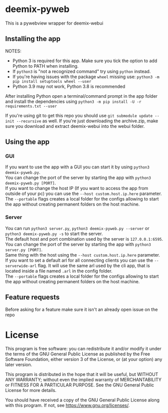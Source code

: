 # deemix-pyweb
This is a pywebview wrapper for deemix-webui

## Installing the app
NOTES:
- Python 3 is required for this app. Make sure you tick the option to add Python to PATH when installing.
- If `python3` is "not a recognized command" try using `python` instead.
- If you're having issues with the package `wheel` missing use: `python3 -m pip install setuptools wheel --user`
- Python 3.9 may not work, Python 3.8 is recommended

After installing Python open a terminal/command prompt in the app folder and install the dependencies using `python3 -m pip install -U -r requirements.txt --user`

If you're using git to get this repo you should use `git submodule update --init --recursive` as well. If you're just downloading the archive.zip, make sure you download and extract deemix-webui into the webui folder.

## Using the app
### GUI
If you want to use the app with a GUI you can start it by using `python3 deemix-pyweb.py`.<br>
You can change the port of the server by starting the app with `python3 deemix-pyweb.py [PORT]`.<br>
If you want to change the host IP (If you want to access the app from outside of your pc) you can use the `--host custom.host.ip.here` parameter.<br>
The `--portable` flags creates a local folder for the configs allowing to start the app without creating permanent folders on the host machine.

### Server
You can run `python3 server.py`, `python3 deemix-pyweb.py --server` or `python3 deemix-pyweb.py -s` to start the server.<br>
The default host and port combination used by the server is `127.0.0.1:6595`.<br>
You can change the port of the server by starting the app with `python3 server.py [PORT]`.<br>
Same thing with the host using the `--host custom.host.ip.here` parameter.<br>
If you want to set a default arl for all connecting clients you can use the `--serverwide-arl` flag. It will use the same arl used by the cli app, that is located inside a file named `.arl` in the config folder.<br>
The `--portable` flags creates a local folder for the configs allowing to start the app without creating permanent folders on the host machine.

## Feature requests
Before asking for a feature make sure it isn't an already open issue on the repo

# License
This program is free software: you can redistribute it and/or modify
it under the terms of the GNU General Public License as published by
the Free Software Foundation, either version 3 of the License, or
(at your option) any later version.

This program is distributed in the hope that it will be useful,
but WITHOUT ANY WARRANTY; without even the implied warranty of
MERCHANTABILITY or FITNESS FOR A PARTICULAR PURPOSE.  See the
GNU General Public License for more details.

You should have received a copy of the GNU General Public License
along with this program.  If not, see <https://www.gnu.org/licenses/>.
